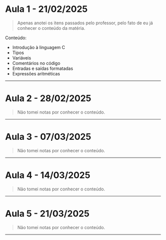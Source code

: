 # Aula 1 - 21/02/2025
> Apenas anotei os itens passados pelo professor, pelo fato de eu já conhecer o conteúdo da matéria.

Conteúdo:
- Introdução à linguagem C
- Tipos
- Variáveis
- Comentários no código
- Entradas e saídas formatadas
- Expressões aritméticas

---

# Aula 2 - 28/02/2025

> Não tomei notas por conhecer o conteúdo.

---

# Aula 3 - 07/03/2025

> Não tomei notas por conhecer o conteúdo.

---

# Aula 4 - 14/03/2025

> Não tomei notas por conhecer o conteúdo.

---

# Aula 5 - 21/03/2025

> Não tomei notas por conhecer o conteúdo.

---